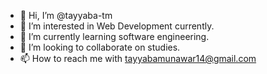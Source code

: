 - 👋 Hi, I’m @tayyaba-tm
- 👀 I’m interested in Web Development currently.
- 🌱 I’m currently learning software engineering.
- 💞️ I’m looking to collaborate on studies.
- 📫 How to reach me with tayyabamunawar14@gmail.com

<!---
tayyaba-tm/tayyaba-tm is a ✨ special ✨ repository because its `README.md` (this file) appears on your GitHub profile.
You can click the Preview link to take a look at your changes.
--->
